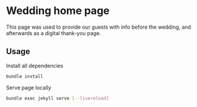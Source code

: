 # Wedding home page

This page was used to provide our guests with info before the wedding, and
afterwards as a digital thank-you page.

## Usage

Install all dependencies

```bash
bundle install
```

Serve page locally

```bash
bundle exec jekyll serve [--livereload]
```
